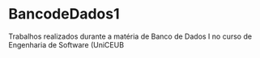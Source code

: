 # BancodeDados1
Trabalhos realizados durante a matéria de Banco de Dados I no curso de Engenharia de Software (UniCEUB
